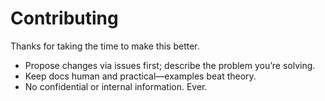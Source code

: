 # Contributing

Thanks for taking the time to make this better.

- Propose changes via issues first; describe the problem you’re solving.
- Keep docs human and practical—examples beat theory.
- No confidential or internal information. Ever.